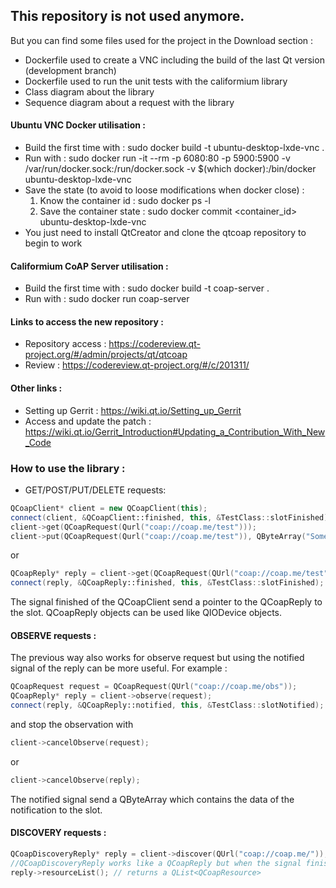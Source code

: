 ## **This repository is not used anymore.**

But you can find some files used for the project in the Download section :

- Dockerfile used to create a VNC including the build of the last Qt version (development branch)
- Dockerfile used to run the unit tests with the califormium library
- Class diagram about the library
- Sequence diagram about a request with the library

#### Ubuntu VNC Docker utilisation :

- Build the first time with : sudo docker build -t ubuntu-desktop-lxde-vnc .
- Run with : sudo docker run -it --rm -p 6080:80 -p 5900:5900 -v /var/run/docker.sock:/run/docker.sock -v $(which docker):/bin/docker ubuntu-desktop-lxde-vnc
- Save the state (to avoid to loose modifications when docker close) : 
	1. Know the container id : sudo docker ps -l
	2. Save the container state : sudo docker commit <container_id> ubuntu-desktop-lxde-vnc
- You just need to install QtCreator and clone the qtcoap repository to begin to work

#### Califormium CoAP Server utilisation :

- Build the first time with : sudo docker build -t coap-server .
- Run with : sudo docker run coap-server

#### Links to access the new repository :

- Repository access : https://codereview.qt-project.org/#/admin/projects/qt/qtcoap
- Review : https://codereview.qt-project.org/#/c/201311/

#### Other links :

- Setting up Gerrit : https://wiki.qt.io/Setting_up_Gerrit
- Access and update the patch : https://wiki.qt.io/Gerrit_Introduction#Updating_a_Contribution_With_New_Code

### How to use the library :

- GET/POST/PUT/DELETE requests:
```c++
QCoapClient* client = new QCoapClient(this);
connect(client, &QCoapClient::finished, this, &TestClass::slotFinished);
client->get(QCoapRequest(Qurl("coap://coap.me/test")));
client->put(QCoapRequest(Qurl("coap://coap.me/test")), QByteArray("Some payload"));
```
or
```c++
QCoapReply* reply = client->get(QCoapRequest(QUrl("coap://coap.me/test")));
connect(reply, &QCoapReply::finished, this, &TestClass::slotFinished);
```
The signal finished of the QCoapClient send a pointer to the QCoapReply to the slot.
QCoapReply objects can be used like QIODevice objects.

#### OBSERVE requests :
The previous way also works for observe request but using the notified signal of the reply can be more useful.
For example :
```c++
QCoapRequest request = QCoapRequest(QUrl("coap://coap.me/obs"));
QCoapReply* reply = client->observe(request);
connect(reply, &QCoapReply::notified, this, &TestClass::slotNotified);
```
and stop the observation with
```c++
client->cancelObserve(request);
```
or
```c++
client->cancelObserve(reply);
```

The notified signal send a QByteArray which contains the data of the notification to the slot.

#### DISCOVERY requests :
```c++
QCoapDiscoveryReply* reply = client->discover(QUrl("coap://coap.me/"));
//QCoapDiscoveryReply works like a QCoapReply but when the signal finished is emitted you can access the list of resources with :
reply->resourceList(); // returns a QList<QCoapResource>
```